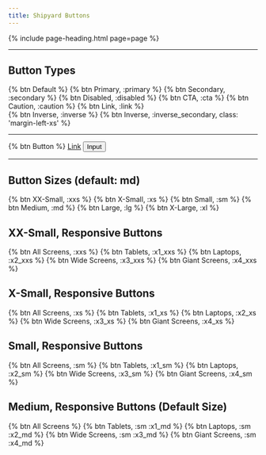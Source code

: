 ```yaml
---
title: Shipyard Buttons
---
```


{% include page-heading.html page=page %}

---

## Button Types
<div class="box-padding align-center">
  {% btn Default %}
  {% btn Primary, :primary %}
  {% btn Secondary, :secondary %}
  {% btn Disabled, :disabled %}
  {% btn CTA, :cta %}
  {% btn Caution, :caution %}
  {% btn Link, :link %}
</div>
<div class="box-secondary box-padding align-center bg-gray-dark">
  {% btn Inverse, :inverse %}
  {% btn Inverse, :inverse_secondary, class: 'margin-left-xs' %}
</div>

---

<div class="box-padding align-center">
  {% btn Button %}
  <a href="#" class="btn">Link</a>
  <input type="button" class="btn" value="Input" />
</div>

---

## Button Sizes (default: md)
<div class="box-padding align-center">
  {% btn XX-Small, :xxs %}
  {% btn X-Small, :xs %}
  {% btn Small, :sm %}
  {% btn Medium, :md %}
  {% btn Large, :lg %}
  {% btn X-Large, :xl %}
</div>

## XX-Small, Responsive Buttons
<div class="box-padding align-center">
  {% btn All Screens, :xxs %}
  {% btn Tablets, :x1_xxs %}
  {% btn Laptops, :x2_xxs %}
  {% btn Wide Screens, :x3_xxs %}
  {% btn Giant Screens, :x4_xxs %}
</div>

## X-Small, Responsive Buttons
<div class="box-padding align-center">
  {% btn All Screens, :xs %}
  {% btn Tablets, :x1_xs %}
  {% btn Laptops, :x2_xs %}
  {% btn Wide Screens, :x3_xs %}
  {% btn Giant Screens, :x4_xs %}
</div>

## Small, Responsive Buttons
<div class="box-padding align-center">
  {% btn All Screens, :sm %}
  {% btn Tablets, :x1_sm %}
  {% btn Laptops, :x2_sm %}
  {% btn Wide Screens, :x3_sm %}
  {% btn Giant Screens, :x4_sm %}
</div>

## Medium, Responsive Buttons (Default Size)
<div class="box-padding align-center">
  {% btn All Screens %}
  {% btn Tablets, :sm :x1_md %}
  {% btn Laptops, :sm :x2_md %}
  {% btn Wide Screens, :sm :x3_md %}
  {% btn Giant Screens, :sm :x4_md %}
</div>

